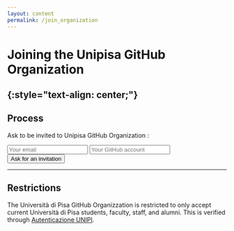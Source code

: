 ```yaml
---
layout: content
permalink: /join_organization
---
```

# **Joining the Unipisa GitHub Organization**
{:style="text-align: center;"}
---

## **Process**  
Ask to be invited to Unipisa GitHub Organization :  
<form method="POST" action="https://formspree.io/guido.scatena@unipi.it">
  <input  class="rounded" type="email" name="email" placeholder="Your email">
  <input  class="rounded" name="message" placeholder="Your GitHub account">
  <input class="rounded" type="submit" value ="Ask for an invitation">
  <input type="hidden" name="_subject" value="NEW USER" />
</form>



---

## **Restrictions**  
The Università di Pisa GitHub Organizzation is restricted to only accept current Università di Pisa students, faculty, staff, and alumni. This is verified through [Autenticazione UNIPI](https://authportal.unipi.it/).
